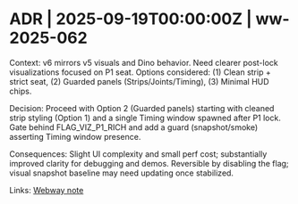# ADR | 2025-09-19T00:00:00Z | ww-2025-062

Context: v6 mirrors v5 visuals and Dino behavior. Need clearer post-lock visualizations focused on P1 seat. Options considered: (1) Clean strip + strict seat, (2) Guarded panels (Strips/Joints/Timing), (3) Minimal HUD chips.

Decision: Proceed with Option 2 (Guarded panels) starting with cleaned strip styling (Option 1) and a single Timing window spawned after P1 lock. Gate behind FLAG_VIZ_P1_RICH and add a guard (snapshot/smoke) asserting Timing window presence.

Consequences: Slight UI complexity and small perf cost; substantially improved clarity for debugging and demos. Reversible by disabling the flag; visual snapshot baseline may need updating once stabilized.

Links: [Webway note](../../../../scaffolds/webway_seat_visualizations_p1_rich.md)
